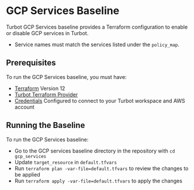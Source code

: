 # GCP Services Baseline

Turbot GCP Services baseline provides a Terraform configuration to enable or disable GCP services in Turbot.

- Service names must match the services listed under the `policy_map`.

## Prerequisites

To run the GCP Services baseline, you must have:

  - [Terraform](https://www.terraform.io) Version 12
  - [Turbot Terraform Provider](https://github.com/turbotio/terraform-provider-turbot)
  - [Credentials](https://turbot.com/v5/docs/reference/cli/installation#setup-your-turbot-credentials) Configured to connect to your Turbot workspace and AWS account

## Running the Baseline

To run the GCP Services baseline:

  - Go to the GCP services baseline directory in the repository with `cd gcp_services`
  - Update `target_resource` in `default.tfvars`
  - Run `terraform plan -var-file=default.tfvars` to review the changes to be applied
  - Run `terraform apply -var-file=default.tfvars` to apply the changes
